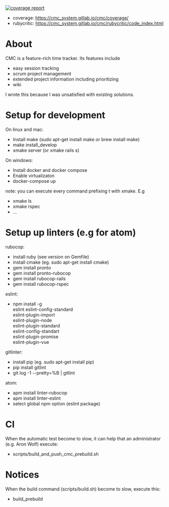 [![coverage report](https://gitlab.com/cmc_system/cmc/badges/master/coverage.svg)](https://gitlab.com/cmc_system/cmc/commits/master)

* coverage: https://cmc_system.gitlab.io/cmc/coverage/
* rubycritic: https://cmc_system.gitlab.io/cmc/rubycritic/code_index.html

# About
CMC is a feature-rich time tracker. Its features include
* easy session tracking
* scrum project management
* extended project information including prioritizing
* wiki

I wrote this because I was unsatisfied with existing solutions.


# Setup for development
On linux and mac:
- Install make (sudo apt-get install make or brew install make)
- make install_develop
- xmake server (or xmake rails s)

On windows:
- Install docker and docker compose
- Enable virtualizaton
- docker-compose up

note: you can execute every command prefixing t with xmake. E.g
- xmake ls
- xmake rspec
- ...

# Setup up linters (e.g for atom)
rubocop:
- install ruby (see version on Gemfile)
- install cmake (eg. sudo apt-get install cmake)
- gem install pronto
- gem install pronto-rubocop
- gem install rubocop-rails
- gem install rubocop-rspec

eslint:
- npm install -g \
  eslint eslint-config-standard \
  eslint-plugin-import \
  eslint-plugin-node \
  eslint-plugin-standard \
  eslint-config-standart \
  eslint-plugin-promise \
  eslint-plugin-vue

gitlinter:
- install pip (eg. sudo apt-get install pip)
- pip install gitlint
- git log -1 --pretty=%B | gitlint

atom:
- apm install linter-rubocop
- apm install linter-eslint
- select global npm option (eslint package)

# CI
When the automatic test become to slow, it can help that an administrator (e.g. Aron Wolf) execute:
  - scripts/build_and_push_cmc_prebuild.sh

# Notices
When the build command (scripts/build.sh) become to slow, execute this:
  - build_prebuild
